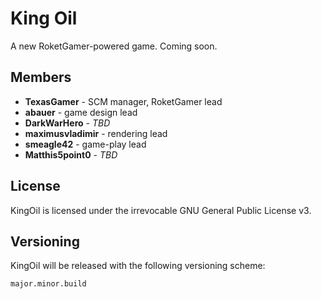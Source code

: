 King Oil
==========

A new RoketGamer-powered game. Coming soon.

## Members
* **TexasGamer** - SCM manager, RoketGamer lead
* **abauer** - game design lead
* **DarkWarHero** - *TBD*
* **maximusvladimir** - rendering lead
* **smeagle42** - game-play lead
* **Matthis5point0** - *TBD*

## License
KingOil is licensed under the irrevocable GNU General Public License v3.

## Versioning
KingOil will be released with the following versioning scheme:
    
    major.minor.build